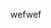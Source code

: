 <a id="user-content--6" class="anchor" href="#-6" aria-hidden="true"><span class="octicon octicon-link"></span></a><a name="user-content-setup_PHPStorm"></a>wefwef
